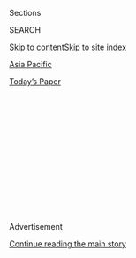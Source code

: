 <div id="app">

<div>

<div>

<div>

<div class="NYTAppHideMasthead css-1q2w90k e1suatyy0">

<div class="section css-ui9rw0 e1suatyy2">

<div class="css-eph4ug er09x8g0">

<div class="css-6n7j50">

</div>

<span class="css-1dv1kvn">Sections</span>

<div class="css-10488qs">

<span class="css-1dv1kvn">SEARCH</span>

</div>

[Skip to content](#site-content)[Skip to site index](#site-index)

</div>

<div id="masthead-section-label" class="css-1wr3we4 eaxe0e00">

[Asia
Pacific](https://www.nytimes.com/section/world/asia)

</div>

<div class="css-10698na e1huz5gh0">

</div>

</div>

<div id="masthead-bar-one" class="section hasLinks css-15hmgas e1csuq9d3">

<div class="css-uqyvli e1csuq9d0">

</div>

<div class="css-1uqjmks e1csuq9d1">

</div>

<div class="css-9e9ivx">

[](https://myaccount.nytimes.com/auth/login?response_type=cookie&client_id=vi)

</div>

<div class="css-1bvtpon e1csuq9d2">

[Today’s
Paper](https://www.nytimes.com/section/todayspaper)

</div>

</div>

</div>

</div>

<div data-aria-hidden="false">

<div id="site-content" data-role="main">

<div>

<div class="css-1aor85t" style="opacity:0.000000001;z-index:-1;visibility:hidden">

<div class="css-1hqnpie">

<div class="css-epjblv">

<span class="css-17xtcya">[Asia
Pacific](/section/world/asia)</span><span class="css-x15j1o">|</span><span class="css-fwqvlz">India
Debates Skin-Tone Bias as Beauty Companies Alter
Ads</span>

</div>

<div class="css-k008qs">

<div class="css-1iwv8en">

<span class="css-18z7m18"></span>

<div>

</div>

</div>

<span class="css-1n6z4y">https://nyti.ms/3dG2lds</span>

<div class="css-1705lsu">

<div class="css-4xjgmj">

<div class="css-4skfbu" data-role="toolbar" data-aria-label="Social Media Share buttons, Save button, and Comments Panel with current comment count" data-testid="share-tools">

  - 
  - 
  - 
  - 
    
    <div class="css-6n7j50">
    
    </div>

  - 

</div>

</div>

</div>

</div>

</div>

</div>

<div id="NYT_TOP_BANNER_REGION" class="css-13pd83m">

</div>

<div id="top-wrapper" class="css-1sy8kpn">

<div id="top-slug" class="css-l9onyx">

Advertisement

</div>

[Continue reading the main
story](#after-top)

<div class="ad top-wrapper" style="text-align:center;height:100%;display:block;min-height:250px">

<div id="top" class="place-ad" data-position="top" data-size-key="top">

</div>

</div>

<div id="after-top">

</div>

</div>

<div>

<div id="sponsor-wrapper" class="css-1hyfx7x">

<div id="sponsor-slug" class="css-19vbshk">

Supported by

</div>

[Continue reading the main
story](#after-sponsor)

<div id="sponsor" class="ad sponsor-wrapper" style="text-align:center;height:100%;display:block">

</div>

<div id="after-sponsor">

</div>

</div>

<div class="css-186x18t">

</div>

<div class="css-1vkm6nb ehdk2mb0">

# India Debates Skin-Tone Bias as Beauty Companies Alter Ads

</div>

America’s intense conversation on race has focused attention on a type
of discrimination that has long vexed India.

<div class="css-79elbk" data-testid="photoviewer-wrapper">

<div class="css-z3e15g" data-testid="photoviewer-wrapper-hidden">

</div>

<div class="css-1a48zt4 ehw59r15" data-testid="photoviewer-children">

![<span class="css-16f3y1r e13ogyst0" data-aria-hidden="true">Performing
a skin-lightening treatment in Bhopal,
India.</span><span class="css-cnj6d5 e1z0qqy90" itemprop="copyrightHolder"><span class="css-1ly73wi e1tej78p0">Credit...</span><span><span>Sanjeev
Gupta/EPA, via
Shutterstock</span></span></span>](https://static01.nyt.com/images/2020/06/26/world/26india-skin01/merlin_139123014_0abbf32e-546e-44ff-9a69-e122d64eb975-articleLarge.jpg?quality=75&auto=webp&disable=upscale)

</div>

</div>

<div class="css-18e8msd">

<div class="css-pdw9fk epjyd6m0">

<div class="css-1txwxcy ey68jwv0" data-aria-hidden="true">

[![Sameer
Yasir](https://static01.nyt.com/images/2019/11/22/reader-center/author-sameer-yasir/author-sameer-yasir-thumbLarge.png
"Sameer Yasir")](https://www.nytimes.com/by/sameer-yasir)[![Jeffrey
Gettleman](https://static01.nyt.com/images/2018/10/10/multimedia/author-jeffrey-gettleman/author-jeffrey-gettleman-thumbLarge.png
"Jeffrey Gettleman")](https://www.nytimes.com/by/jeffrey-gettleman)

</div>

<div class="css-1baulvz">

By [<span class="css-1baulvz" itemprop="name">Sameer
Yasir</span>](https://www.nytimes.com/by/sameer-yasir) and
[<span class="css-1baulvz last-byline" itemprop="name">Jeffrey
Gettleman</span>](https://www.nytimes.com/by/jeffrey-gettleman)

</div>

</div>

  - June 28,
    2020

  - 
    
    <div class="css-4xjgmj">
    
    <div class="css-d8bdto" data-role="toolbar" data-aria-label="Social Media Share buttons, Save button, and Comments Panel with current comment count" data-testid="share-tools">
    
      - 
      - 
      - 
      - 
        
        <div class="css-6n7j50">
        
        </div>
    
      - 
    
    </div>
    
    </div>

</div>

</div>

<div class="section meteredContent css-1r7ky0e" name="articleBody" itemprop="articleBody">

<div class="css-1fanzo5 StoryBodyCompanionColumn">

<div class="css-53u6y8">

NEW DELHI — Throughout the years she was growing up in southern India,
Christy Jennifer, a producer with a media house in the city of Chennai,
was traumatized by episodes of prejudice.

As she walked through school corridors, classmates pointed at her darker
skin and teased her, she said. Even friends and family members told her
never to wear black. She said she was constantly advised on which skin
lightening cream to use, as if the remedy to this deep-seated social
bias lay in a plastic bottle.

“Every day, my dignity and self-esteem were reduced to the color of my
skin,” she said. “I felt a worthless piece of flesh.”

Colorism, the bias against people of darker skin tones, has vexed India
for a long time. It is partly a product of colonial prejudices, and it
has been exacerbated by caste, regional differences and Bollywood, the
nation’s film industry, which has long promoted lighter-skinned heroes.

</div>

</div>

<div class="css-1fanzo5 StoryBodyCompanionColumn">

<div class="css-53u6y8">

But America’s intense discussion of race, in [the wake of George Floyd’s
death](https://www.nytimes.com/news-event/george-floyd-protests-minneapolis-new-york-los-angeles?action=click&pgtype=Article&state=default&module=styln-george-floyd&variant=show&region=TOP_BANNER&context=storylines_menu),
seems to be having some impact here.

This past week, Unilever and other major international consumer brands,
[facing accusations that they were promoting racist
attitudes](https://www.nytimes.com/2020/06/13/us/george-floyd-racism-america.html),
said they would remove labels such as [“fair” “white” and
“light”](https://www.nytimes.com/2020/06/25/business/unilever-jj-skin-care-lightening.html)
from their products, including the skin-lightening creams that are
wildly popular in India.

At the same time, a big Indian matchmaking website, Shaadi.com, decided
to
[remove](https://www.fox5ny.com/news/dating-site-removes-filter-that-allowed-users-to-sort-matches-by-skin-tone?utm_campaign=snd-autopilot)a
filter that allowed people to select partners based on skin tone after
facing a backlash from users that began in North America.

Ms. Jennifer and several other Indians said these were moves in the
right direction.

“This is a fantastic news — a stepping stone toward ending colorism,”
Ms. Jennifer said. “Now young people won’t feel ashamed of how they look
while growing up with dark-tone
skin.”

<div class="css-79elbk" data-testid="photoviewer-wrapper">

<div class="css-z3e15g" data-testid="photoviewer-wrapper-hidden">

</div>

<div class="css-1a48zt4 ehw59r15" data-testid="photoviewer-children">

<div class="css-zgakxe erfvjey0">

<span class="css-1ly73wi e1tej78p0">Image</span>

<div class="css-zjzyr8">

<div data-testid="lazyimage-container" style="height:527.1555555555556px">

</div>

</div>

</div>

<span class="css-16f3y1r e13ogyst0" data-aria-hidden="true">Christy
Jennifer, who was teased as a child for her skin color, praised an
Indian matchmaking site’s decision to remove a skin-tone filter amid
objections from
users.</span><span class="css-cnj6d5 e1z0qqy90" itemprop="copyrightHolder"><span class="css-1ly73wi e1tej78p0">Credit...</span><span>Christy
Jennifer</span></span>

</div>

</div>

For centuries, discrimination over skin tones has been a feature of
Indian society. Some historians say it was greatly intensified by
colonialism and a practice by the British rulers of favoring
light-skinned Indians for government jobs.

</div>

</div>

<div class="css-1fanzo5 StoryBodyCompanionColumn">

<div class="css-53u6y8">

Preferences for light-toned skin over dark — **** when it comes to
marriages and some jobs — are still upending the lives of hundreds of
thousands of Indians.

In some families, daughters-in-law with darker skin are called
derogatory names, sometimes branded with the same words used for
thieves. Students with dark-toned skin are more frequently bullied in
schools.

Such attitudes have spawned a huge demand in India for whiteners and
bleaching products. Shop shelves are crammed with creams, oils, soaps
and serums promising to lighten skin, and some are manufactured by the
world’s biggest cosmetic companies. The king of the market is Unilever’s
Fair & Lovely cream, a fixture in many Indian households for decades.

But even before this past week, the culture had been changing.

Earlier this year, [India’s government proposed a
law](https://main.mohfw.gov.in/sites/default/files/Draft%20of%20the%20Drugs%20and%20Magic%20Remedies.pdf)
that would make it illegal to market products that make false health
claims, including those that promise to lighten skin.

Kavitha Emmanuel, the director of Women of Worth, an organization in
Chennai, started a campaign in 2019 called “Dark Is Beautiful.” Many
young men and women, she said, have complained to her that their skin
tone is an impediment to social mobility.

She welcomed the moves by Unilever and the matchmaking website
[Shaadi.com](https://www.shaadi.com/), but said India was still slow in
confronting such discrimination.

</div>

</div>

<div class="css-79elbk" data-testid="photoviewer-wrapper">

<div class="css-z3e15g" data-testid="photoviewer-wrapper-hidden">

</div>

<div class="css-1a48zt4 ehw59r15" data-testid="photoviewer-children">

![<span class="css-16f3y1r e13ogyst0" data-aria-hidden="true">Shops in
India are full of skin-lightening products like Unilever’s Fair & Lovely
cream.</span><span class="css-cnj6d5 e1z0qqy90" itemprop="copyrightHolder"><span class="css-1ly73wi e1tej78p0">Credit...</span><span>Anushree
Fadnavis/Reuters</span></span>](https://static01.nyt.com/images/2020/06/26/world/26india-skin03/merlin_173910024_9c57d414-a287-47d1-a505-8a57c8dad8d4-articleLarge.jpg?quality=75&auto=webp&disable=upscale)

</div>

</div>

<div class="css-1fanzo5 StoryBodyCompanionColumn">

<div class="css-53u6y8">

“While movements like Black Lives Matter have had a profound impact in
the West, in South Asian countries it is still a long-drawn battle,” she
said.  
  
Ms. Emmanuel said that skin-tone biases had the greatest impact on
marriage and social issues but that in some fields, including
entertainment, hospitality and modeling, “the qualification goes without
saying that you need to be fair-skinned, particularly for women.”

Other commentators, though, insisted that colorism in India is different
from racism in the West.  
  
“The preference for lighter skin is largely aesthetic and does not have
structural economic or power consequences,” said Dipankar Gupta, a
well-known sociologist.  
  
“It is not as if a policeman would routinely harass darker-skinned
people,” Mr. Gupta added. “Indians can recognize class and status
through a number of markers, but skin color is not one of them.”

Still, across India, there is great social pressure for people to seek
light-skinned spouses.

Mohinder Verma, a businessman, defended placing an ad in a newspaper in
which he sought for his son a “tall, good-looking” bride with “fair
skin” who has a university degree but prefers to be a stay-at-home
wife.

Mr. Verma, 72, said parents in India felt pressure within their social
circles to find brides for their sons who look “gori,” or fair, although
he agreed that “this thinking needs to change.”

“It’s somehow ingrained in our minds,” said Mr. Verma, who lives in the
northern Indian state of Punjab. “When you have a dark-skinned
daughter-in-law, people talk behind your back. They ask what wrong had
we committed in our previous life.”

A [2017 study](https://www.ncbi.nlm.nih.gov/pmc/articles/PMC5787082/#B2)
of 1,992 Indians found that more than half said they were influenced by
TV advertisements to appear lighter-skinned.

</div>

</div>

<div class="css-1fanzo5 StoryBodyCompanionColumn">

<div class="css-53u6y8">

“Indian preference for lighter skins is a reflection of the successful
branding of white skin as superior,” said Deepa Narayan, a commentator
on gender issues in India.  
  
Ms. Narayan, who recently published [a book on how women are treated in
India](https://www.vogue.in/content/deepa-narayan-the-shocking-secrets-i-learned-about-indian-women/),
said Bollywood had contributed to these prejudices.  
  
“Every heroine and now heroes, too, are whitewashed,” she said. “And the
villains are dark.”

For decades, [matrimonial ads in Indian
newspapers](https://www.livemint.com/Opinion/KZecVebUGLmPnnbd9uobTP/Matrimonial-ads-reflect-prejudices-Indians-wear-on-their-sle.html)
displayed a preference for lighter skin, reinforcing entrenched beliefs
partly rooted in India’s stubborn caste system. Many Indians believe
that lower caste people are darker.

Social scientists say that there is [no direct relationship between
caste and skin
color](https://openscholarship.wustl.edu/cgi/viewcontent.cgi?article=1553&context=law_globalstudies),
but that this perception might have been perpetuated by a long history
of lower-caste people being relegated to menial jobs, often performed
under the sun, that made their skin
darker.

</div>

</div>

<div class="css-79elbk" data-testid="photoviewer-wrapper">

<div class="css-z3e15g" data-testid="photoviewer-wrapper-hidden">

</div>

<div class="css-1a48zt4 ehw59r15" data-testid="photoviewer-children">

<div class="css-1xdhyk6 erfvjey0">

<span class="css-1ly73wi e1tej78p0">Image</span>

<div class="css-zjzyr8">

<div data-testid="lazyimage-container" style="height:266.15555555555557px">

</div>

</div>

</div>

<span class="css-16f3y1r e13ogyst0" data-aria-hidden="true">For
centuries, Indians with darker skin have faced bias, though there is no
direct link between caste and
complexion.</span><span class="css-cnj6d5 e1z0qqy90" itemprop="copyrightHolder"><span class="css-1ly73wi e1tej78p0">Credit...</span><span>Harish
Tyagi/EPA, via Shutterstock</span></span>

</div>

</div>

<div class="css-1fanzo5 StoryBodyCompanionColumn">

<div class="css-53u6y8">

The debate over skin color bias flared into the open after a few women
of Indian descent started a petition drive against Shaadi.com, the
matchmaking service, which claims to have delivered “millions of happy
stories.”

Meghan Nagpal, who lives in Vancouver, British Columbia, said that four
days after the killing of Mr. Floyd in Minneapolis, she visited
Shaadi.com and was struck by the filter that categorized prospects based
on skin tone.

She flagged the issue with the website but got no response. She then
posted about it on Facebook, which led Hetal Lakhani, a Dallas resident,
to open an online petition, which quickly garnered more than 1,500
signatures. The company then removed the filter.

</div>

</div>

<div class="css-1fanzo5 StoryBodyCompanionColumn">

<div class="css-53u6y8">

Ms. Nagpal said that when she was younger, she used skin-lightening
products.

“It was like buying jeans of size 8 when you want 10,” said Ms. Nagpal,
28, a graduate student who was born in Canada. “You are never
comfortable with it.”

Ms. Jennifer, the media producer in Chennai, has spent her adult life
struggling with concepts of beauty and the role of skin color.

When she lived in Tirunelveli, in southern India, people gave her
unsolicited advice all the time on how to look lighter-skinned. She then
moved to Chennai, one of India’s biggest cities, and met a man on a
dating website who, she said, was a little lighter skinned than she is.
They chatted online for months, and she eventually traveled to meet him
in person.

They went to dinner, they talked future plans, they shared laughs, and a
warmth grew between them, she said.

But the next day, right before she headed home, the man turned to her
and asked: “Can you do something about your dark skin?”

Ms. Jennifer, now 42, immediately ended the relationship.

“A family wants their daughter-in-law to be fair-skinned, even if their
son might not be?” she said. “I would rather die than marry someone who
judges me by my looks.”

</div>

</div>

<div>

</div>

</div>

<div>

</div>

<div>

</div>

<div>

</div>

<div>

<div id="bottom-wrapper" class="css-1ede5it">

<div id="bottom-slug" class="css-l9onyx">

Advertisement

</div>

[Continue reading the main
story](#after-bottom)

<div id="bottom" class="ad bottom-wrapper" style="text-align:center;height:100%;display:block;min-height:90px">

</div>

<div id="after-bottom">

</div>

</div>

</div>

</div>

</div>

## Site Index

<div>

</div>

## Site Information Navigation

  - [© <span>2020</span> <span>The New York Times
    Company</span>](https://help.nytimes.com/hc/en-us/articles/115014792127-Copyright-notice)

<!-- end list -->

  - [NYTCo](https://www.nytco.com/)
  - [Contact
    Us](https://help.nytimes.com/hc/en-us/articles/115015385887-Contact-Us)
  - [Work with us](https://www.nytco.com/careers/)
  - [Advertise](https://nytmediakit.com/)
  - [T Brand Studio](http://www.tbrandstudio.com/)
  - [Your Ad
    Choices](https://www.nytimes.com/privacy/cookie-policy#how-do-i-manage-trackers)
  - [Privacy](https://www.nytimes.com/privacy)
  - [Terms of
    Service](https://help.nytimes.com/hc/en-us/articles/115014893428-Terms-of-service)
  - [Terms of
    Sale](https://help.nytimes.com/hc/en-us/articles/115014893968-Terms-of-sale)
  - [Site
    Map](https://spiderbites.nytimes.com)
  - [Help](https://help.nytimes.com/hc/en-us)
  - [Subscriptions](https://www.nytimes.com/subscription?campaignId=37WXW)

</div>

</div>

</div>

</div>
